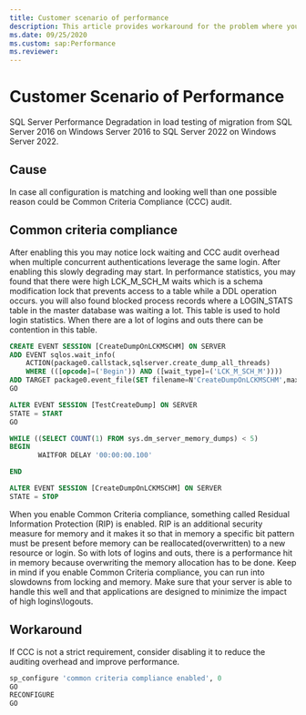 ```yaml
---
title: Customer scenario of performance
description: This article provides workaround for the problem where you migrate from SQL Server 2016 on Windows Server 2016 to SQL Server 2022 on Windows Server 2022.
ms.date: 09/25/2020
ms.custom: sap:Performance
ms.reviewer: 
---
```

# Customer Scenario of Performance

SQL Server Performance Degradation in load testing of migration from SQL Server 2016 on Windows Server 2016 to SQL Server 2022 on Windows Server 2022.

## Cause

In case all configuration is matching and looking well than one possible reason could be Common Criteria Compliance (CCC) audit.

## Common criteria compliance

After enabling this you may notice lock waiting and CCC audit overhead when multiple concurrent authentications leverage the same login.
After enabling this slowly degrading may start. In performance statistics, you may found that there were high LCK_M_SCH_M waits which is a schema modification lock that prevents access to a table while a DDL operation occurs. you will also found blocked process records where a LOGIN_STATS table in the master database was waiting a lot. This table is used to hold login statistics. When there are a lot of logins and outs there can be contention in this table.

```sql
CREATE EVENT SESSION [CreateDumpOnLCKMSCHM] ON SERVER
ADD EVENT sqlos.wait_info(
    ACTION(package0.callstack,sqlserver.create_dump_all_threads)
    WHERE (([opcode]=('Begin')) AND ([wait_type]=('LCK_M_SCH_M'))))
ADD TARGET package0.event_file(SET filename=N'CreateDumpOnLCKMSCHM',max_file_size=(128))
GO

ALTER EVENT SESSION [TestCreateDump] ON SERVER
STATE = START
GO

WHILE ((SELECT COUNT(1) FROM sys.dm_server_memory_dumps) < 5)
BEGIN
       WAITFOR DELAY '00:00:00.100'

END

ALTER EVENT SESSION [CreateDumpOnLCKMSCHM] ON SERVER
STATE = STOP
```

When you enable Common Criteria compliance, something called Residual Information Protection (RIP) is enabled. RIP is an additional security measure for memory and it makes it so that in memory a specific bit pattern must be present before memory can be reallocated(overwritten) to a new resource or login. So with lots of logins and outs, there is a performance hit in memory because overwriting the memory allocation has to be done.
Keep in mind if you enable Common Criteria compliance, you can run into slowdowns from locking and memory. Make sure that your server is able to handle this well and that applications are designed to minimize the impact of high logins\logouts.

## Workaround

If CCC is not a strict requirement, consider disabling it to reduce the auditing overhead and improve performance.

```sql
sp_configure 'common criteria compliance enabled', 0
GO
RECONFIGURE
GO
```
